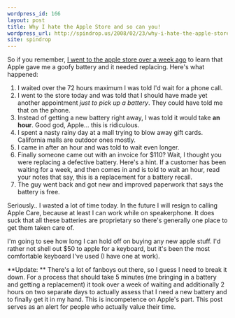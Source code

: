 ```yaml
---
wordpress_id: 166
layout: post
title: Why I hate the Apple Store and so can you!
wordpress_url: http://spindrop.us/2008/02/23/why-i-hate-the-apple-store-and-so-can-you/
site: spindrop
---
```

So if you remember, [I went to the apple store over a week ago](/2008/02/13/iphone-and-macbook-air/) to learn that Apple gave me a goofy battery and it needed replacing.  Here's what happened:

1. I waited over the 72 hours maximum I was told I'd wait for a phone call.
2. I went to the store today and was told that I should have made yet another appointment *just to pick up a battery*.  They could have told me that on the phone.
3. Instead of getting a new battery right away, I was told it would take **an hour**.  Good god, Apple... this is ridiculous.
4. I spent a nasty rainy day at a mall trying to blow away gift cards.  California malls are outdoor ones mostly.
5. I came in after an hour and was told to wait even longer.
6. Finally someone came out with an invoice for $110?  Wait, I thought you were replacing a defective battery.  Here's a hint.  If a customer has been waiting for a week, and then comes in and is told to wait an hour, read your notes that say, this is a replacement for a battery recall.
7. The guy went back and got new and improved paperwork that says the battery is free.

Seriously.. I wasted a lot of time today.  In the future I will resign to calling Apple Care, because at least I can work while on speakerphone.  It does suck that all these batteries are proprietary so there's generally one place to get them taken care of.

I'm going to see how long I can hold off on buying any new apple stuff.  I'd rather not shell out $50 to apple for a keyboard, but it's been the most comfortable keyboard I've used (I have one at work).  

**Update: ** There's a lot of fanboys out there, so I guess I need to break it down.  For a process that should take 5 minutes (me bringing in a battery and getting a replacement) it took over a week of waiting and additionally 2 hours on two separate days to actually assess that I need a new battery and to finally get it in my hand.  This is incompetence on Apple's part.  This post serves as an alert for people who actually value their time.
